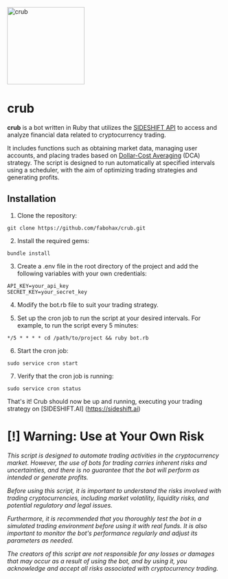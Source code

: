 <img src="https://bafybeib2q3dv22gkf5jc5vamy653jsvqkvek4ulmqu6ynrmjzlv64zbpde.ipfs.w3s.link/crub.svg" alt="crub" height="180" style="margin:0;"/>

# crub

<b>crub</b> is a bot written in Ruby that utilizes the [SIDESHIFT API](https://documenter.getpostman.com/view/6895769/TWDZGvjd) to access and analyze financial data related to cryptocurrency trading.

It includes functions such as obtaining market data, managing user accounts, and placing trades based on [Dollar-Cost Averaging](https://www.investopedia.com/terms/d/dollarcostaveraging.asp) (DCA) strategy. The script is designed to run automatically at specified intervals using a scheduler, with the aim of optimizing trading strategies and generating profits.

## Installation

1. Clone the repository:

  ```
  git clone https://github.com/fabohax/crub.git
  ```

2. Install the required gems:

  ```
  bundle install
  ```
  
3. Create a .env file in the root directory of the project and add the following variables with your own credentials:

  ```
  API_KEY=your_api_key
  SECRET_KEY=your_secret_key
  ```
  
4. Modify the bot.rb file to suit your trading strategy.

5. Set up the cron job to run the script at your desired intervals. For example, to run the script every 5 minutes:

  ```
  */5 * * * * cd /path/to/project && ruby bot.rb
  ```

6. Start the cron job:

  ```
  sudo service cron start
  ```
 
7. Verify that the cron job is running:

  ```
  sudo service cron status
  ```
  
  That's it! Crub should now be up and running, executing your trading strategy on [SIDESHIFT.AI] (https://sideshift.ai)
  
  


# **[!] Warning: Use at Your Own Risk**

<em>This script is designed to automate trading activities in the cryptocurrency market. However, the use of bots for trading carries inherent risks and uncertainties, and there is no guarantee that the bot will perform as intended or generate profits. 

Before using this script, it is important to understand the risks involved with trading cryptocurrencies, including market volatility, liquidity risks, and potential regulatory and legal issues. 

Furthermore, it is recommended that you thoroughly test the bot in a simulated trading environment before using it with real funds. It is also important to monitor the bot's performance regularly and adjust its parameters as needed.

The creators of this script are not responsible for any losses or damages that may occur as a result of using the bot, and by using it, you acknowledge and accept all risks associated with cryptocurrency trading.</em>






